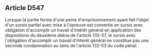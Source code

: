 Article D547
----
Lorsque la partie ferme d'une peine d'emprisonnement ayant fait l'objet d'un
sursis partiel avec mise à l'épreuve est convertie en sursis avec obligation
d'accomplir un travail d'intérêt général en application des dispositions du
deuxième aliéna de l'article 132-57, le sursis avec l'obligation d'accomplir un
travail d'intérêt général ne constitue pas une seconde condamnation au sens de
l'article 132-53 du code pénal.
